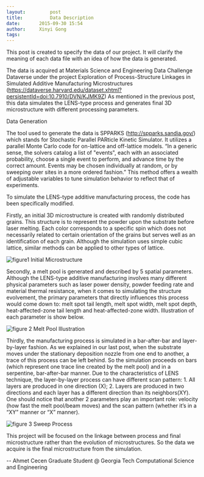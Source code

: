 ```yaml
---
layout:     	post
title:      	Data Description
date:       2015-09-30 15:54
author:     Xinyi Gong
tags:         
---
```


This post is created to specify the data of our project. It will clarify the meaning of each data file with an idea of how the data is generated.

The data is acquired at Materials Science and Engineering Data Challenge Dataverse under the project Exploration of Process-Structure Linkages in Simulated Additive Manufacturing Microstructures (https://dataverse.harvard.edu/dataset.xhtml?persistentId=doi:10.7910/DVN/KJMK9Z)  As mentioned in the previous post, this data simulates the LENS-type process and generates final 3D microstructure with different processing parameters.

Data Generation
	
The tool used to generate the data is SPPARKS (http://spparks.sandia.gov/) which stands for Stochastic Parallel PARticle Kinetic Simulator. It utilizes a parallel Monte Carlo code for on-lattice and off-lattice models. “In a generic sense, the solvers catalog a list of "events", each with an associated probability, choose a single event to perform, and advance time by the correct amount. Events may be chosen individually at random, or by sweeping over sites in a more ordered fashion.” This method offers a wealth of adjustable variables to tune simulation behavior to reflect that of experiments.

To simulate the LENS-type additive manufacturing process, the code has been specifically modified.

Firstly, an initial 3D microstructure is created with randomly distributed grains. This structure is to represent the powder upon the substrate before laser melting. Each color corresponds to a specific spin which does not necessarily related to certain orientation of the grains but serves well as an identification of each grain. Although the simulation uses simple cubic lattice, similar methods can be applied to other types of lattice.

![figure1 Initial Microstructure](https://www.flickr.com/photos/133265793@N04/21650496310/in/dateposted-public/)

Secondly, a melt pool is generated and described by 5 spatial parameters. Although the LENS-type additive manufacturing involves many different physical parameters such as laser power density, powder feeding rate and material thermal resistance, when it comes to simulating the structure evolvement, the primary parameters that directly influences this process would come down to: melt spot tail length, melt spot width, melt spot depth, heat-affected-zone tail length and heat-affected-zone width. Illustration of each parameter is show below.

![figure 2 Melt Pool Illustration](https://www.flickr.com/photos/133265793@N04/21848127251/in/dateposted-public/)

Thirdly, the manufacturing process is simulated in a bar-after-bar and layer-by-layer fashion. As we explained in our last post, when the substrate moves under the stationary deposition nozzle from one end to another, a trace of this process can be left behind. So the simulation proceeds on bars (which represent one trace line created by the melt pool) and in a serpentine, bar-after-bar manner. Due to the characteristics of LENS technique, the layer-by-layer process can have different scan pattern: 1. All layers are produced in one direction (X); 2. Layers are produced in two directions and each layer has a different direction than its neighbors(XY).  One should notice that another 2 parameters play an important role: velocity (how fast the melt pool/beam moves) and the scan pattern (whether it’s in a “XY” manner or “X” manner).
 
 ![figure 3 Sweep Process](https://www.flickr.com/photos/133265793@N04/21848125651/in/dateposted-public/)

This project will be focused on the linkage between process and final microstructure rather than the evolution of microstructures. So the data we acquire is the final microstructure from the simulation.



-- 
Ahmet Cecen
Graduate Student @ Georgia Tech 
Computational Science and Engineering
